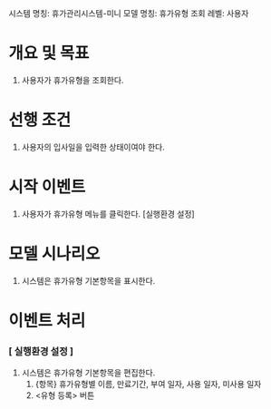 시스템 명칭: 휴가관리시스템-미니
모델 명칭:  휴가유형 조회
레벨: 사용자

# 개요 및 목표
1. 사용자가 휴가유형을 조회한다.

# 선행 조건
1. 사용자의 입사일을 입력한 상태이여야 한다.

# 시작 이벤트
1. 사용자가 휴가유형 메뉴를 클릭한다. [실행환경 설정]

# 모델 시나리오
1. 시스템은 휴가유형 기본항목을 표시한다.

# 이벤트 처리

### [ 실행환경 설정 ]
1. 시스템은 휴가유형 기본항목을 편집한다.
	1. {항목} 휴가유형별 이름, 만료기간, 부여 일자, 사용 일자, 미사용 일자
	2. <유형 등록> 버튼

